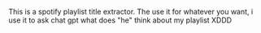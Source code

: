 This is a spotify playlist title extractor.
The use it for whatever you want, i use it to ask chat gpt what does "he" think about my playlist XDDD
